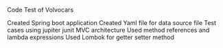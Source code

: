 Code Test of Volvocars

Created Spring boot application
Created Yaml file for data source file
Test cases using jupiter junit
MVC architecture
Used method references and lambda expressions
Used Lombok for getter setter method
